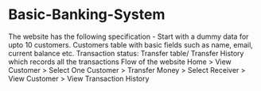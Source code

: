 # Basic-Banking-System
The website has the following specification - Start with a dummy data for upto 10 customers. Customers table with basic fields such as name, email, current balance etc. Transaction status: Transfer table/ Transfer History which records all the transactions  Flow of the website Home > View Customer > Select One Customer > Transfer Money > Select Receiver > View Customer > View Transaction History
